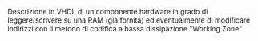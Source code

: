 Descrizione in VHDL di un componente hardware in grado di leggere/scrivere su una RAM (già fornita) ed eventualmente di modificare indirizzi con il metodo di codifica a bassa dissipazione "Working Zone"
